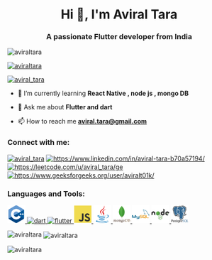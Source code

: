 <h1 align="center">Hi 👋, I'm Aviral Tara</h1>
<h3 align="center">A passionate Flutter developer from India</h3>
 
<p align="left"> <img src="https://komarev.com/ghpvc/?username=aviraltara&label=Profile%20views&color=0e75b6&style=flat" alt="aviraltara" /> </p>

<p align="left"> <a href="https://github.com/ryo-ma/github-profile-trophy"><img src="https://github-profile-trophy.vercel.app/?username=aviraltara" alt="aviraltara" /></a> </p>

<p align="left"> <a href="https://twitter.com/aviral_tara" target="blank"><img src="https://img.shields.io/twitter/follow/aviral_tara?logo=twitter&style=for-the-badge" alt="aviral_tara" /></a> </p>

- 🌱 I’m currently learning **React Native , node js , mongo DB**

- 💬 Ask me about **Flutter and dart**

- 📫 How to reach me **aviral.tara@gmail.com**

<h3 align="left">Connect with me:</h3>
<p align="left">
<a href="https://twitter.com/aviral_tara" target="blank"><img align="center" src="https://raw.githubusercontent.com/rahuldkjain/github-profile-readme-generator/master/src/images/icons/Social/twitter.svg" alt="aviral_tara" height="30" width="40" /></a>
<a href="https://linkedin.com/in/https://www.linkedin.com/in/aviral-tara-b70a57194/" target="blank"><img align="center" src="https://raw.githubusercontent.com/rahuldkjain/github-profile-readme-generator/master/src/images/icons/Social/linked-in-alt.svg" alt="https://www.linkedin.com/in/aviral-tara-b70a57194/" height="30" width="40" /></a>
<a href="https://www.leetcode.com/https://leetcode.com/u/aviral_tara/ge" target="blank"><img align="center" src="https://raw.githubusercontent.com/rahuldkjain/github-profile-readme-generator/master/src/images/icons/Social/leet-code.svg" alt="https://leetcode.com/u/aviral_tara/ge" height="30" width="40" /></a>
<a href="https://auth.geeksforgeeks.org/user/https://www.geeksforgeeks.org/user/aviralt01k/" target="blank"><img align="center" src="https://raw.githubusercontent.com/rahuldkjain/github-profile-readme-generator/master/src/images/icons/Social/geeks-for-geeks.svg" alt="https://www.geeksforgeeks.org/user/aviralt01k/" height="30" width="40" /></a>
</p>

<h3 align="left">Languages and Tools:</h3>
<p align="left"> 
  <a href="https://www.w3schools.com/cpp/" target="_blank" rel="noreferrer"> <img src="https://raw.githubusercontent.com/devicons/devicon/master/icons/cplusplus/cplusplus-original.svg" alt="cplusplus" width="40" height="40"/> </a> 
  <a href="https://dart.dev" target="_blank" rel="noreferrer"> <img src="https://www.vectorlogo.zone/logos/dartlang/dartlang-icon.svg" alt="dart" width="40" height="40"/> </a> 
  <a href="https://flutter.dev" target="_blank" rel="noreferrer"> <img src="https://www.vectorlogo.zone/logos/flutterio/flutterio-icon.svg" alt="flutter" width="40" height="40"/> </a> 
  <a href="https://developer.mozilla.org/en-US/docs/Web/JavaScript" target="_blank" rel="noreferrer"> <img src="https://raw.githubusercontent.com/devicons/devicon/master/icons/javascript/javascript-original.svg" alt="javascript" width="40" height="40"/> </a> 
  <a href="https://www.java.com" target="_blank" rel="noreferrer"> <img src="https://raw.githubusercontent.com/devicons/devicon/master/icons/java/java-original.svg" alt="java" width="40" height="40"/> </a> 
  <a href="https://www.mongodb.com/" target="_blank" rel="noreferrer"> <img src="https://raw.githubusercontent.com/devicons/devicon/master/icons/mongodb/mongodb-original-wordmark.svg" alt="mongodb" width="40" height="40"/> </a> 
  <a href="https://www.mysql.com/" target="_blank" rel="noreferrer"> <img src="https://raw.githubusercontent.com/devicons/devicon/master/icons/mysql/mysql-original-wordmark.svg" alt="mysql" width="40" height="40"/> </a> 
  <a href="https://nodejs.org" target="_blank" rel="noreferrer"> <img src="https://raw.githubusercontent.com/devicons/devicon/master/icons/nodejs/nodejs-original-wordmark.svg" alt="nodejs" width="40" height="40"/> </a> 
  <a href="https://www.postgresql.org" target="_blank" rel="noreferrer"> <img src="https://raw.githubusercontent.com/devicons/devicon/master/icons/postgresql/postgresql-original-wordmark.svg" alt="postgresql" width="40" height="40"/> </a> 
<p><img align="left" src="https://github-readme-stats.vercel.app/api/top-langs?username=aviraltara&show_icons=true&locale=en&layout=compact" alt="aviraltara" /></p>
<p>&nbsp;<img align="center" src="https://github-readme-stats.vercel.app/api?username=aviraltara&show_icons=true&locale=en" alt="aviraltara" /></p>
<p><img align="center" src="https://github-readme-streak-stats.herokuapp.com/?user=aviraltara&" alt="aviraltara" /></p>
